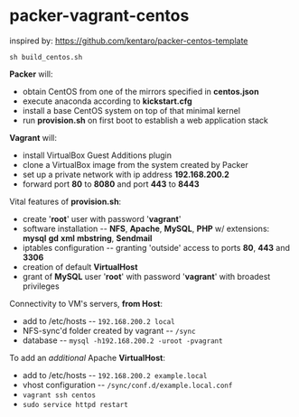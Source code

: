 packer-vagrant-centos
==========

inspired by:
https://github.com/kentaro/packer-centos-template

```
sh build_centos.sh
```

**Packer** will:

* obtain CentOS from one of the mirrors specified in **centos.json**
* execute anaconda according to **kickstart.cfg**
* install a base CentOS system on top of that minimal kernel
* run **provision.sh** on first boot to establish a web application stack

**Vagrant** will:

* install VirtualBox Guest Additions plugin
* clone a VirtualBox image from the system created by Packer
* set up a private network with ip address **192.168.200.2**
* forward port **80** to **8080** and port **443** to **8443**

Vital features of **provision.sh**:

* create '**root**' user with password '**vagrant**'
* software installation -- **NFS**, **Apache**, **MySQL**, **PHP** w/ extensions: **mysql** **gd** **xml** **mbstring**, **Sendmail**
* iptables configuration -- granting 'outside' access to ports **80**, **443** and **3306**
* creation of default **VirtualHost**
* grant of **MySQL** user '**root**' with password '**vagrant**' with broadest privileges

Connectivity to VM's servers, **from Host**:

* add to /etc/hosts -- `192.168.200.2 local`
* NFS-sync'd folder created by vagrant -- `/sync`
* database -- `mysql -h192.168.200.2 -uroot -pvagrant`

To add an *additional* Apache **VirtualHost**:

* add to /etc/hosts -- `192.168.200.2 example.local`
* vhost configuration -- `/sync/conf.d/example.local.conf`
* `vagrant ssh centos`
* `sudo service httpd restart`

